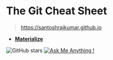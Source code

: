 # The Git Cheat Sheet

> https://santoshrajkumar.github.io

* [<b>Materialize</b>](https://materializecss.com/) 


![GitHub stars](https://img.shields.io/github/stars/santoshrajkumar/Git-Cheat-Sheet) 
[![Ask Me Anything !](https://img.shields.io/badge/ask%20me-linkedin-1abc9c.svg)](https://www.linkedin.com/in/santosh-mohan-rajkumar-101180a3/)
